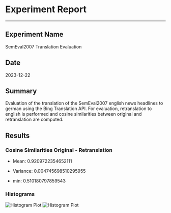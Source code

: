 # Experiment Report
------------------

## Experiment Name
SemEval2007 Translation Evaluation

## Date
2023-12-22

## Summary
Evaluation of the translation of the SemEval2007 english news headlines to german using the Bing Translation API. For evaluation, retranslation to english is performed and cosine similarities between original and retranslation are computed.

## Results
### Cosine Similarities Original - Retranslation 
- Mean: 0.9209722354652111
- Variance: 0.004745698510295955

- min: 0.510180797859543

### Histograms
![Histogram Plot]('Results/img/histogram_O_RT.png')
![Histogram Plot]('Results/img/histogram_O_G.png')

